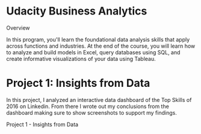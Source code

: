 # Udacity Business Analytics

Overview

In this program, you'll learn the foundational data analysis skills that apply across functions and industries. At the end of the course, you will learn how to analyze and build models in Excel, query databases using SQL, and create informative visualizations of your data using Tableau. 

# Project 1: Insights from Data

In this project, I analyzed an interactive data dashboard of the Top Skills of 2016 on Linkedin. From there I wrote out my conclusions from the dashboard making sure to show screenshots to support my findings. 

Project 1 - Insights from Data



